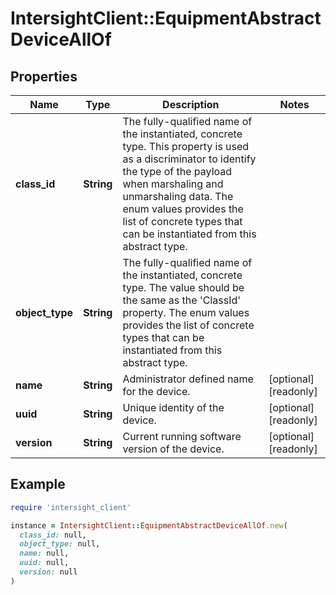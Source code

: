 # IntersightClient::EquipmentAbstractDeviceAllOf

## Properties

| Name | Type | Description | Notes |
| ---- | ---- | ----------- | ----- |
| **class_id** | **String** | The fully-qualified name of the instantiated, concrete type. This property is used as a discriminator to identify the type of the payload when marshaling and unmarshaling data. The enum values provides the list of concrete types that can be instantiated from this abstract type. |  |
| **object_type** | **String** | The fully-qualified name of the instantiated, concrete type. The value should be the same as the &#39;ClassId&#39; property. The enum values provides the list of concrete types that can be instantiated from this abstract type. |  |
| **name** | **String** | Administrator defined name for the device. | [optional][readonly] |
| **uuid** | **String** | Unique identity of the device. | [optional][readonly] |
| **version** | **String** | Current running software version of the device. | [optional][readonly] |

## Example

```ruby
require 'intersight_client'

instance = IntersightClient::EquipmentAbstractDeviceAllOf.new(
  class_id: null,
  object_type: null,
  name: null,
  uuid: null,
  version: null
)
```

